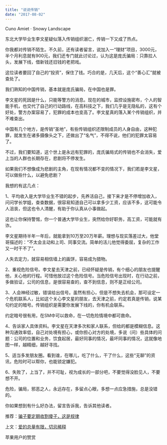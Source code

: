 ```yaml
---
title: "说说传销"
date: "2017-08-02"
---
```


Cuno Amiet · Snowy Landscape

东北大学毕业生李文星疑似落入传销组织溺亡，传销一下又成了热点。

你我都对传销不陌生。不久前，还有读者留言，说加入一“理财”项目，3000元，半个月利息就有900元，我们还专门就此讨论过，认为这是庞氏骗局：只靠拉人头，发展下线，借新钱还旧钱的老把戏。

这位读者要回了自己的“投资”，保住了钱。巧合的是，几天后，这个“善心汇”就被查处了。

我们熟知的中国传销，基本就是庞氏骗局，在中国也是罪。

李文星的死因是什么，只能等警方的消息。现在的城市，监控设施密布，个人的智能手机，也交代了自己的行动路线，在高科技之下，我们几乎是无隐私的，这有个好处，警方办案容易了，犯罪的成本也变高了。李文星真的落入某个传销组织，并不难查出。

中国有几个地方，是传销“圣地”，有些传销组织还限制成员的人身自由，这种犯罪，就发生在诸多摄像头之下，还做出了“名气”，不得不说，他们的犯罪太容易了。

不过，我们要知道，这个世上是永远有犯罪的，庞氏骗局式的传销也不会消失，爱上当的人群也长期存在，悲剧将不停发生。

如果我们不想像成为悲剧的主角，在现有情况都不变的情况下，我们若是李文星，可以做些什么，以避免悲剧？

我想的有这几点：

1、平均收入是大学毕业生不错的起步，先养活自己，接下来才是不停增加收入，问问学长学姐，查查数据，很容易知道自己可以拿多少工资，应该不多，这可能令人沮丧，但这也令人清醒，有助于你认真从小事做起。

这也让你保持警惕，你一个普通大学毕业生，突然给你好职务，高工资，可能就有诈。

李文星期待半年一年后，就能拿到10万至20万年薪。理想与现实落差过大，他堂哥描述的：“不太会主动和上司、同事交流。简单的活儿他觉得委屈，复杂的工作又一时干不了”。

人失去定力，就容易相信墙上的画饼，容易成为猎物。

2、重视危险信号。李文星去天津之前，已经怀疑是传销，有个细心的朋友也提醒他，关心他的行程。可惜他放过这个危险信号。当危险信号出现时，在行动之前，多做验证，公司的信息，是很容易查的，查不到信息，则不是正经公司。

3、人会神经过敏，错误给出信号。虽然有担心，但是不想失去机会，那可设定一个危机联系人，比如这个关心李文星的朋友，去天津之前，约定若真是传销，说某句约定的暗号。传销组织是需要你发展下线的，你有机会联系。

约定暗号很有用，在SM中可以救命，在一切危险情境中都可救命。

4、告诉家人具体资料。李文星在天津多次和家人联系，但给的都是模糊信息。这种沟通效率低，自己对处境有担心，或你担心对方的处境，多说（问）些具体的问题：公司的位置和业务，饮食起居，最好同事的情况，最坏同事的情况，这就像地图一样，越精细，越好寻找。

5、适当多发朋友圈。看到谁，在哪儿，吃了什么，干了什么，这些“无聊”的资讯，危险时可以帮你，也能锁定嫌犯。

6、失败了，上当了，并不可耻，视为成长的一部分吧，不要觉得没脸见人，不要想不开。

危险，骗局，邪恶之人，永远存在，多留点心眼，多想一点应急措施，总是没错的。

你如果想到有什么好办法，留言告诉我，告诉其他读者。

推荐：[骗子要定期收割傻子，这是规律](http://mp.weixin.qq.com/s?__biz=MjM5NDU0Mjk2MQ==&mid=2651623244&idx=1&sn=a2498e06adb1db6c6a5ed2979acdf56f&chksm=bd7e0b528a098244a7c6ce6df2f79353e08ad1809fe60cf3679bb3df6c30f33608449ee83a2e&scene=21#wechat_redirect)

上文：[爱的总量有限，切忌稀释](http://mp.weixin.qq.com/s?__biz=MjM5NDU0Mjk2MQ==&mid=2651623318&idx=1&sn=f28a41093416e54362ded8dd12a87f10&chksm=bd7e0b888a09829e946d77afb8ad58eb256c9b93f3998aff4374c11735f1accb387c61af28ec&scene=21#wechat_redirect)

苹果用户的赞赏

